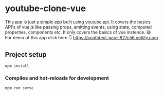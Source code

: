 # youtube-clone-vue

This app is just a simple app built using youtube api. It covers the basics API's of vue.js like passing props, emitting events, using state, computed properties, components etc. It only covers the basics of vue instence. 😄
For demo of this app click here 👇
https://confident-pare-827c56.netlify.com

## Project setup

```
npm install
```

### Compiles and hot-reloads for development

```
npm run serve
```
